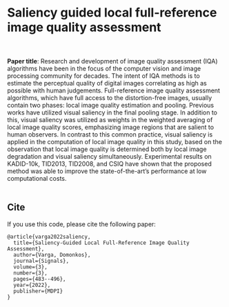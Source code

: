# Saliency guided local full-reference image quality assessment<br/><br/>
**Paper title**: Research and development of image quality assessment (IQA) algorithms have been in the focus of the computer vision and image processing 
community for decades. The intent of IQA methods is to estimate the perceptual quality of digital images correlating as high as possible with human judgements.
Full-reference image quality assessment algorithms, which have full access to the distortion-free images, usually contain two phases: local image quality estimation
and pooling. Previous works have utilized visual saliency in the final pooling stage. In addition to this, visual saliency was utilized as weights in the weighted
averaging of local image quality scores, emphasizing image regions that are salient to human observers. In contrast to this common practice, visual saliency is
applied in the computation of local image quality in this study, based on the observation that local image quality is determined both by local image degradation
and visual saliency simultaneously. Experimental results on KADID-10k, TID2013, TID2008, and CSIQ have shown that the proposed method was able to improve the
state-of-the-art’s performance at low computational costs.<br/><br/>

## Cite
If you use this code, please cite the following paper:
```
@article{varga2022saliency,
  title={Saliency-Guided Local Full-Reference Image Quality Assessment},
  author={Varga, Domonkos},
  journal={Signals},
  volume={3},
  number={3},
  pages={483--496},
  year={2022},
  publisher={MDPI}
}
```
